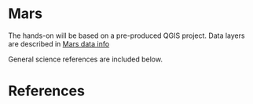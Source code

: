 # Mars

The hands-on will be based on a pre-produced QGIS project. Data layers are described in [Mars data info](mars_data_info_2023-GMAP-winter-school.md)

General science references are included below.

# References

